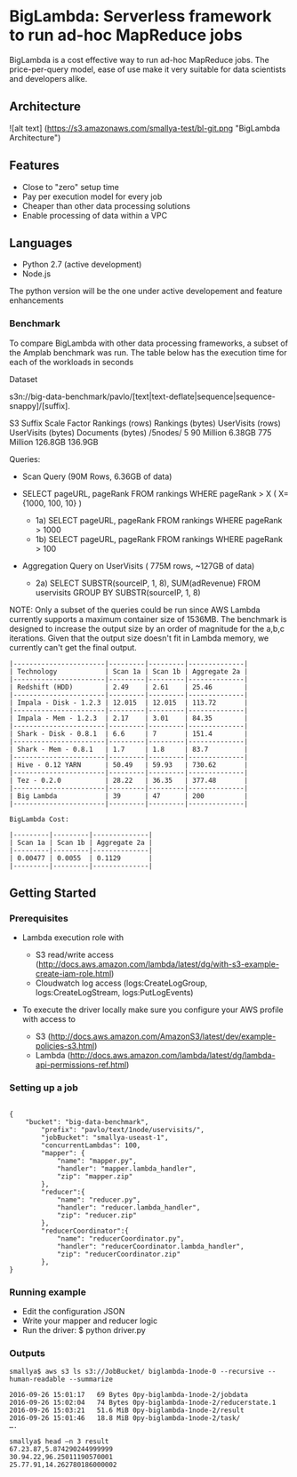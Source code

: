# BigLambda: Serverless framework to run ad-hoc MapReduce jobs

BigLambda is a cost effective way to run ad-hoc MapReduce jobs. The price-per-query model, ease of use make it very suitable for data scientists and developers alike. 

## Architecture

![alt text] (https://s3.amazonaws.com/smallya-test/bl-git.png "BigLambda Architecture")


## Features

* Close to "zero" setup time
* Pay per execution model for every job
* Cheaper than other data processing solutions
* Enable processing of data within a VPC

## Languages
* Python 2.7 (active development)
* Node.js

The python version will be the one under active developement and feature enhancements

### Benchmark

To compare BigLambda with other data processing frameworks, a subset of the Amplab benchmark was run. The table below
has the execution time for each of the workloads in seconds 

Dataset

s3n://big-data-benchmark/pavlo/[text|text-deflate|sequence|sequence-snappy]/[suffix].

S3 Suffix   Scale Factor    Rankings (rows) Rankings (bytes)    UserVisits (rows)   UserVisits (bytes)  Documents (bytes)
/5nodes/    5               90 Million      6.38GB              775 Million         126.8GB             136.9GB

Queries:

* Scan Query  (90M Rows, 6.36GB of data)
* SELECT pageURL, pageRank FROM rankings WHERE pageRank > X   ( X= {1000, 100, 10} )

    * 1a) SELECT pageURL, pageRank FROM rankings WHERE pageRank > 1000   
    * 1b) SELECT pageURL, pageRank FROM rankings WHERE pageRank > 100   


* Aggregation Query on UserVisits ( 775M rows, ~127GB of data)
    * 2a) SELECT SUBSTR(sourceIP, 1, 8), SUM(adRevenue) FROM uservisits GROUP BY SUBSTR(sourceIP, 1, 8)


NOTE: Only a subset of the queries could be run since AWS Lambda currently supports a maximum container size of 1536MB. The benchmark is designed to increase the output size by an order of magnitude for the a,b,c iterations. Given that the output size doesn't fit in Lambda memory, we currently can't get the final output. 

```
|-----------------------|---------|---------|--------------|
| Technology            | Scan 1a | Scan 1b | Aggregate 2a | 
|-----------------------|---------|---------|--------------|
| Redshift (HDD)        | 2.49    | 2.61    | 25.46        |
|-----------------------|---------|---------|--------------|
| Impala - Disk - 1.2.3 | 12.015  | 12.015  | 113.72       |
|-----------------------|---------|---------|--------------|
| Impala - Mem - 1.2.3  | 2.17    | 3.01    | 84.35        |
|-----------------------|---------|---------|--------------|
| Shark - Disk - 0.8.1  | 6.6     | 7       | 151.4        |
|-----------------------|---------|---------|--------------|
| Shark - Mem - 0.8.1   | 1.7     | 1.8     | 83.7         |
|-----------------------|---------|---------|--------------|
| Hive - 0.12 YARN      | 50.49   | 59.93   | 730.62       |
|-----------------------|---------|---------|--------------|
| Tez - 0.2.0           | 28.22   | 36.35   | 377.48       |
|-----------------------|---------|---------|--------------|
| Big Lambda            | 39      | 47      | 200          |   
|-----------------------|---------|---------|--------------|

BigLambda Cost:

|---------|---------|--------------|
| Scan 1a | Scan 1b | Aggregate 2a | 
|---------|---------|--------------|
| 0.00477 | 0.0055  | 0.1129       |   
|---------|---------|--------------|
```

## Getting Started

### Prerequisites

* Lambda execution role with 
    * S3 read/write access (http://docs.aws.amazon.com/lambda/latest/dg/with-s3-example-create-iam-role.html)
    * Cloudwatch log access (logs:CreateLogGroup, logs:CreateLogStream, logs:PutLogEvents)

* To execute the driver locally make sure you configure your AWS profile with access to 
    * S3 (http://docs.aws.amazon.com/AmazonS3/latest/dev/example-policies-s3.html)
    * Lambda (http://docs.aws.amazon.com/lambda/latest/dg/lambda-api-permissions-ref.html)

### Setting up a job

```

{
    "bucket": "big-data-benchmark",
        "prefix": "pavlo/text/1node/uservisits/",
        "jobBucket": "smallya-useast-1",
        "concurrentLambdas": 100,
        "mapper": {
            "name": "mapper.py",
            "handler": "mapper.lambda_handler",
            "zip": "mapper.zip"
        },
        "reducer":{
            "name": "reducer.py",
            "handler": "reducer.lambda_handler",
            "zip": "reducer.zip"
        },
        "reducerCoordinator":{
            "name": "reducerCoordinator.py",
            "handler": "reducerCoordinator.lambda_handler",
            "zip": "reducerCoordinator.zip"
        },
}

```

### Running example

* Edit the configuration JSON 
* Write your mapper and reducer logic
* Run the driver: 
$ python driver.py

### Outputs 

```
smallya$ aws s3 ls s3://JobBucket/ biglambda-1node-0 --recursive --human-readable --summarize

2016-09-26 15:01:17   69 Bytes 0py-biglambda-1node-2/jobdata
2016-09-26 15:02:04   74 Bytes 0py-biglambda-1node-2/reducerstate.1
2016-09-26 15:03:21   51.6 MiB 0py-biglambda-1node-2/result 
2016-09-26 15:01:46   18.8 MiB 0py-biglambda-1node-2/task/
….

smallya$ head –n 3 result 
67.23.87,5.874290244999999
30.94.22,96.25011190570001
25.77.91,14.262780186000002
```
